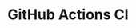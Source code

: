 # GitHub Actions CI















































































































































































































































































































































































































































































































































































































































































































































































































































































































































































































































































































































































































































































































































































































